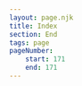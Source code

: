 ```yaml
---
layout: page.njk
title: Index
section: End
tags: page
pageNumber:
    start: 171
    end: 171
---
```


